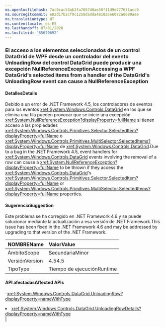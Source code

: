 ```yaml
---
ms.openlocfilehash: 7ac0cac53ab2fa7657d0ae58f11d9e777631acc9
ms.sourcegitcommit: e02d17b2cf9c1258dadda4810a5e6072a0089aee
ms.translationtype: HT
ms.contentlocale: es-ES
ms.lasthandoff: 07/01/2020
ms.locfileid: "85620692"
---
```

### <a name="accessing-a-wpf-datagrids-selected-items-from-a-handler-of-the-datagrids-unloadingrow-event-can-cause-a-nullreferenceexception"></a><span data-ttu-id="e3883-101">El acceso a los elementos seleccionados de un control DataGrid de WPF desde un controlador del evento UnloadingRow del control DataGrid puede producir una excepción NullReferenceException</span><span class="sxs-lookup"><span data-stu-id="e3883-101">Accessing a WPF DataGrid's selected items from a handler of the DataGrid's UnloadingRow event can cause a NullReferenceException</span></span>

#### <a name="details"></a><span data-ttu-id="e3883-102">Detalles</span><span class="sxs-lookup"><span data-stu-id="e3883-102">Details</span></span>

<span data-ttu-id="e3883-103">Debido a un error de .NET Framework 4.5, los controladores de eventos para los eventos <xref:System.Windows.Controls.DataGrid> en los que se elimina una fila pueden provocar que se inicie una excepción <xref:System.NullReferenceException?displayProperty=fullName> si tienen acceso a las propiedades <xref:System.Windows.Controls.Primitives.Selector.SelectedItem?displayProperty=fullName> o <xref:System.Windows.Controls.Primitives.MultiSelector.SelectedItems?displayProperty=fullName> de <xref:System.Windows.Controls.DataGrid>.</span><span class="sxs-lookup"><span data-stu-id="e3883-103">Due to a bug in the .NET Framework 4.5, event handlers for <xref:System.Windows.Controls.DataGrid> events involving the removal of a row can cause a <xref:System.NullReferenceException?displayProperty=fullName> to be thrown if they access the <xref:System.Windows.Controls.DataGrid>'s <xref:System.Windows.Controls.Primitives.Selector.SelectedItem?displayProperty=fullName> or <xref:System.Windows.Controls.Primitives.MultiSelector.SelectedItems?displayProperty=fullName> properties.</span></span>

#### <a name="suggestion"></a><span data-ttu-id="e3883-104">Sugerencia</span><span class="sxs-lookup"><span data-stu-id="e3883-104">Suggestion</span></span>

<span data-ttu-id="e3883-105">Este problema se ha corregido en .NET Framework 4.6 y se puede solucionar mediante la actualización a esa versión de .NET Framework.</span><span class="sxs-lookup"><span data-stu-id="e3883-105">This issue has been fixed in the .NET Framework 4.6 and may be addressed by upgrading to that version of the .NET Framework.</span></span>

| <span data-ttu-id="e3883-106">NOMBRE</span><span class="sxs-lookup"><span data-stu-id="e3883-106">Name</span></span>    | <span data-ttu-id="e3883-107">Valor</span><span class="sxs-lookup"><span data-stu-id="e3883-107">Value</span></span>       |
|:--------|:------------|
| <span data-ttu-id="e3883-108">Ámbito</span><span class="sxs-lookup"><span data-stu-id="e3883-108">Scope</span></span>   |<span data-ttu-id="e3883-109">Secundaria</span><span class="sxs-lookup"><span data-stu-id="e3883-109">Minor</span></span>|
|<span data-ttu-id="e3883-110">Versión</span><span class="sxs-lookup"><span data-stu-id="e3883-110">Version</span></span>|<span data-ttu-id="e3883-111">4.5</span><span class="sxs-lookup"><span data-stu-id="e3883-111">4.5</span></span>|
|<span data-ttu-id="e3883-112">Tipo</span><span class="sxs-lookup"><span data-stu-id="e3883-112">Type</span></span>|<span data-ttu-id="e3883-113">Tiempo de ejecución</span><span class="sxs-lookup"><span data-stu-id="e3883-113">Runtime</span></span>

#### <a name="affected-apis"></a><span data-ttu-id="e3883-114">API afectadas</span><span class="sxs-lookup"><span data-stu-id="e3883-114">Affected APIs</span></span>

-<xref:System.Windows.Controls.DataGrid.UnloadingRow?displayProperty=nameWithType></li><li><xref:System.Windows.Controls.DataGrid.UnloadingRowDetails?displayProperty=nameWithType></li></ul>|

